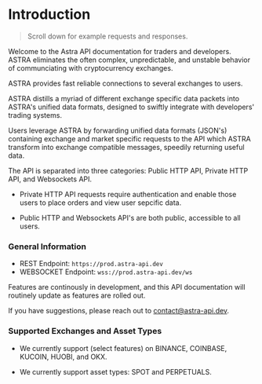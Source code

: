 # Introduction

> Scroll down for example requests and responses.

Welcome to the Astra API documentation for traders and developers. ASTRA eliminates the often complex, unpredictable, and unstable behavior of communciating with cryptocurrency exchanges.

ASTRA provides fast reliable connections to several exchanges to users.

ASTRA distills a myriad of different exchange specific data packets into ASTRA's unified data formats, designed to swiftly integrate with developers' trading systems.

Users leverage ASTRA by forwarding unified data formats (JSON's) containing exchange and market specific requests to the API which ASTRA transform into exchange compatible messages, speedily returning useful data.

The API is separated into three categories: Public HTTP API, Private HTTP API, and Websockets API. 

- Private HTTP API requests require authentication and enable those users to place orders and view user sepcific data.

- Public HTTP and Websockets API's are both public, accessible to all users.

### General Information

- REST Endpoint: `https://prod.astra-api.dev`
- WEBSOCKET Endpoint: `wss://prod.astra-api.dev/ws`

Features are continously in development, and this API documentation will routinely update as features are rolled out.

If you have suggestions, please reach out to contact@astra-api.dev.

### Supported Exchanges and Asset Types

- We currently support (select features) on BINANCE, COINBASE, KUCOIN, HUOBI, and OKX.

- We currently support asset types: SPOT and PERPETUALS.
